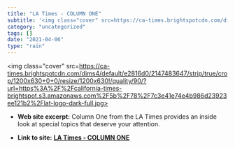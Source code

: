 ```yaml
---
title: "LA Times - COLUMN ONE"
subtitle: '<img class="cover" src=https://ca-times.brightspotcdn.com/dims4/default/e2816d0/2147483647/strip/tru...'
category: "uncategorized"
tags: []
date: "2021-04-06"
type: "rain"
---
```

<img class="cover" src=https://ca-times.brightspotcdn.com/dims4/default/e2816d0/2147483647/strip/true/crop/1200x630+0+0/resize/1200x630!/quality/90/?url=https%3A%2F%2Fcalifornia-times-brightspot.s3.amazonaws.com%2F5b%2F78%2F7c3e41e74e4b986d23923ee121b2%2Flat-logo-dark-full.jpg>



* **Web site excerpt:** Column One from the LA Times provides an inside look at special topics that deserve your attention.

* **Link to site:** **[LA Times - COLUMN ONE](http://www.latimes.com/news/printedition/columnone)**